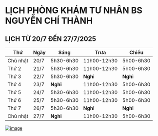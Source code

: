 # LỊCH PHÒNG KHÁM TƯ NHÂN BS NGUYỄN CHÍ THÀNH

## LỊCH TỪ 20/7 ĐẾN 27/7/2025

|**Thứ** |**Ngày**|**Sáng** |**Trưa**   |**Chiều**|
|--      |--      |--       |--         |--       |    
|Chủ nhật|20/7    |5h30-6h30|11h00-12h30|5h00-6h30|      
|Thứ 2   |21/7    |5h30-6h30|11h00-12h30|5h00-6h30|     
|Thứ 3   |22/7    |5h30-6h30|**Nghỉ**   |**Nghỉ** |       
|Thứ 4   |23/7    |**Nghỉ** |11h00-12h30|5h00-6h30|     
|Thứ 5   |24/7    |5h30-6h30|11h00-12h30|5h00-6h30|   
|Thứ 6   |25/7    |5h30-6h30|11h00-12h30|5h00-6h30|   
|Thứ 7   |26/7    |5h30-6h30|**Nghỉ**   |**Nghỉ** |     
|Chủ nhật|27/7    |**Nghỉ** |11h00-12h30|5h00-6h30|  

[![image](https://github.com/user-attachments/assets/2f609f2a-b7fc-4d55-9ec0-78d26efa6056)](https://sites.google.com/view/bsnguyenchithanh)

